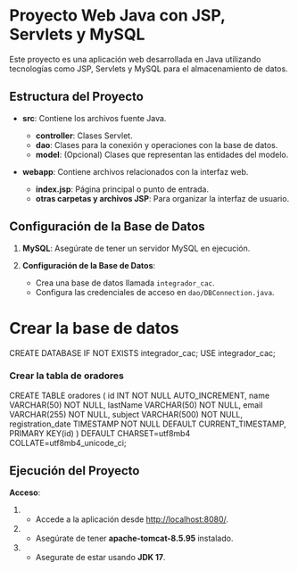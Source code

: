 # Proyecto Web Java con JSP, Servlets y MySQL

Este proyecto es una aplicación web desarrollada en Java utilizando tecnologías como JSP, Servlets y MySQL para el almacenamiento de datos.

## Estructura del Proyecto

- **src**: Contiene los archivos fuente Java.
    - **controller**: Clases Servlet.
    - **dao**: Clases para la conexión y operaciones con la base de datos.
    - **model**: (Opcional) Clases que representan las entidades del modelo.

- **webapp**: Contiene archivos relacionados con la interfaz web.
    - **index.jsp**: Página principal o punto de entrada.
    - **otras carpetas y archivos JSP**: Para organizar la interfaz de usuario.

## Configuración de la Base de Datos

1. **MySQL**: Asegúrate de tener un servidor MySQL en ejecución.

2. **Configuración de la Base de Datos**:
    - Crea una base de datos llamada `integrador_cac`.
    - Configura las credenciales de acceso en `dao/DBConnection.java`.

# Crear la base de datos
CREATE DATABASE IF NOT EXISTS integrador_cac;
USE integrador_cac;

### Crear la tabla de oradores
CREATE TABLE oradores (
id INT NOT NULL AUTO_INCREMENT,
name VARCHAR(50) NOT NULL,
lastName VARCHAR(50) NOT NULL,
email VARCHAR(255) NOT NULL,
subject VARCHAR(500) NOT NULL,
registration_date TIMESTAMP NOT NULL DEFAULT CURRENT_TIMESTAMP,
PRIMARY KEY(id)
) DEFAULT CHARSET=utf8mb4 COLLATE=utf8mb4_unicode_ci;
## Ejecución del Proyecto
**Acceso**:
1. - Accede a la aplicación desde [http://localhost:8080/](http://localhost:8080/).
2. - Asegúrate de tener **apache-tomcat-8.5.95** instalado.
3. - Asegurate de estar usando **JDK 17**.